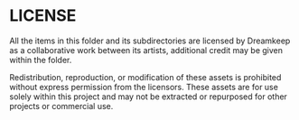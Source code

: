# LICENSE
All the items in this folder and its subdirectories are licensed by Dreamkeep as a collaborative work between its artists, additional credit may be given within the folder.

Redistribution, reproduction, or modification of these assets is prohibited without express permission from the licensors. These assets are for use solely within this project and may not be extracted or repurposed for other projects or commercial use.

